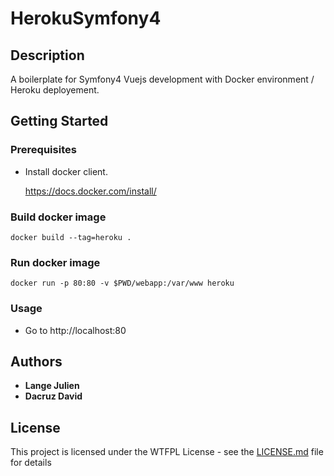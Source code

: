 # HerokuSymfony4

## Description

A boilerplate for Symfony4 Vuejs development with Docker environment / Heroku deployement.

## Getting Started

### Prerequisites

- Install docker client.

  https://docs.docker.com/install/


### Build docker image

```
docker build --tag=heroku .
```

### Run docker image

```
docker run -p 80:80 -v $PWD/webapp:/var/www heroku
```

### Usage

- Go to http://localhost:80

## Authors

- **Lange Julien**
- **Dacruz David**

## License

This project is licensed under the WTFPL License - see the [LICENSE.md](LICENSE.md) file for details
